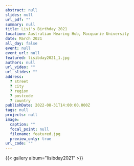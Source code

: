 ```yaml
---
abstract: null
slides: null
url_pdf: ""
summary: null
title: Lisi's Birthday 2021
location: Australian Hearing Hub, Macquarie University
date: March 2021
all_day: false
event: null
event_url: null
featured: lisibday2021_1.jpg
authors: null
url_video: ""
url_slides: ""
address:
  ? street
  ? city
  ? region
  ? postcode
  ? country
publishDate: 2022-08-31T14:00:00.000Z
tags: null
projects: null
image:
  caption: ""
  focal_point: null
  filename: featured.jpg
  preview_only: true
url_code: ""
---
```


{{< gallery album="lisibday2021" >}}
